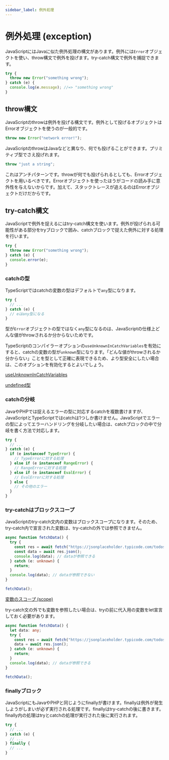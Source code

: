 ```yaml
---
sidebar_label: 例外処理
---
```


# 例外処理 (exception)

JavaScriptにはJavaに似た例外処理の構文があります。例外には`Error`オブジェクトを使い、throw構文で例外を投げます。try-catch構文で例外を捕捉できます。

```javascript
try {
  throw new Error("something wrong");
} catch (e) {
  console.log(e.message); //=> "something wrong"
}
```

## throw構文

JavaScriptのthrowは例外を投げる構文です。例外として投げるオブジェクトはErrorオブジェクトを使うのが一般的です。

```javascript
throw new Error("network error!");
```

JavaScriptのthrowはJavaなどと異なり、何でも投げることができます。プリミティブ型でさえ投げれます。

```javascript
throw "just a string";
```

これはアンチパターンです。throwが何でも投げられるとしても、Errorオブジェクトを用いるべきです。Errorオブジェクトを使ったほうがコードの読み手に意外性を与えないからです。加えて、スタックトレースが追えるのはErrorオブジェクトだけだからです。

## try-catch構文

JavaScriptで例外を捉えるにはtry-catch構文を使います。例外が投げられる可能性がある部分をtryブロックで囲み、catchブロックで捉えた例外に対する処理を行います。

```javascript
try {
  throw new Error("something wrong");
} catch (e) {
  console.error(e);
}
```

### catchの型

TypeScriptではcatchの変数の型はデフォルトで`any`型になります。

```typescript
try {
  // ...
} catch (e) {
  // eはany型になる
}
```

型が`Error`オブジェクトの型ではなく`any`型になるのは、JavaScriptの仕様上どんな値がthrowされるか分からないためです。

TypeScriptのコンパイラーオプションの`useUnknownInCatchVariables`を有効にすると、catchの変数の型が`unknown`型になります。「どんな値がthrowされるか分からない」ことを型として正確に表現できるため、より型安全にしたい場合は、このオプションを有効化するとよいでしょう。

[useUnknownInCatchVariables](../tsconfig/useunknownincatchvariables.md)

[undefined型](../values-types-variables/undefined.md)

### catchの分岐

JavaやPHPでは捉えるエラーの型に対応するcatchを複数書けますが、JavaScriptとTypeScriptではcatchは1つしか書けません。JavaScriptでエラーの型によってエラーハンドリングを分岐したい場合は、catchブロックの中で分岐を書く方法で対応します。

```typescript
try {
  // ...
} catch (e) {
  if (e instanceof TypeError) {
    // TypeErrorに対する処理
  } else if (e instanceof RangeError) {
    // RangeErrorに対する処理
  } else if (e instanceof EvalError) {
    // EvalErrorに対する処理
  } else {
    // その他のエラー
  }
}
```

### try-catchはブロックスコープ

JavaScriptのtry-catch文内の変数はブロックスコープになります。そのため、try-catch内で宣言された変数は、try-catchの外では参照できません。

```typescript
async function fetchData() {
  try {
    const res = await fetch("https://jsonplaceholder.typicode.com/todos/1");
    const data = await res.json();
    console.log(data); // dataが参照できる
  } catch (e: unknown) {
    return;
  }
  console.log(data); // dataが参照できない
}

fetchData();
```

[変数のスコープ (scope)](variable-scope.md)

try-catch文の外でも変数を参照したい場合は、tryの前に代入用の変数をlet宣言しておく必要があります。

```typescript
async function fetchData() {
  let data: any;
  try {
    const res = await fetch("https://jsonplaceholder.typicode.com/todos/1");
    data = await res.json();
  } catch (e: unknown) {
    return;
  }
  console.log(data); // dataが参照できる
}

fetchData();
```

### finallyブロック

JavaScriptにもJavaやPHPと同じようにfinallyが書けます。finallyは例外が発生しようがしまいが必ず実行される処理です。finallyはtry-catchの後に書きます。finally内の処理はtryとcatchの処理が実行された後に実行されます。

```javascript
try {
  // ...
} catch (e) {
  // ...
} finally {
  // ...
}
```
